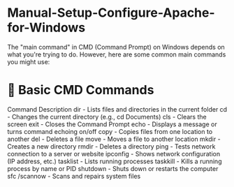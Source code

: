 # Manual-Setup-Configure-Apache-for-Windows
The "main command" in CMD (Command Prompt) on Windows depends on what you're trying to do. However, here are some common main commands you might use:

# 🔧 Basic CMD Commands
Command	Description
dir -	Lists files and directories in the current folder
cd - Changes the current directory (e.g., cd Documents)
cls - Clears the screen
exit - Closes the Command Prompt
echo - Displays a message or turns command echoing on/off
copy - Copies files from one location to another
del - Deletes a file
move - Moves a file to another location
mkdir - Creates a new directory
rmdir - Deletes a directory
ping - Tests network connection to a server or website
ipconfig - Shows network configuration (IP address, etc.)
tasklist - Lists running processes
taskkill - Kills a running process by name or PID
shutdown - Shuts down or restarts the computer
sfc /scannow - Scans and repairs system files
